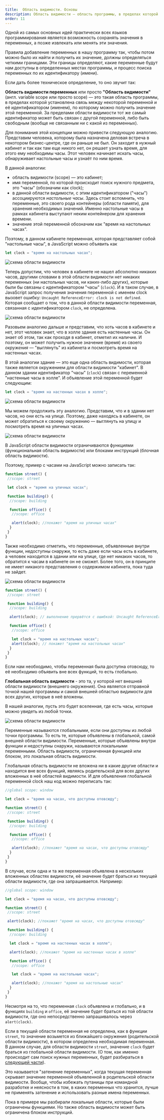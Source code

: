 ```yaml
---
title:  Область видимости. Основы
description: Область видимости — область программы, в пределах которой установлена связь между некоторой переменной и её именем, по которому можно получить значение этой переменной.
order: 11
---
```


Одной из самых основных идей практически всех языков программирования является возможность сохранять значения в переменных, а позже извлекать или менять эти значения.

Правила добавление переменных в нашу программу так, чтобы потом можно было их найти и получить их значение, должны определяться четкими границами. Эти границы определяют, какие переменные будут нам доступны в определенных местах программы, и процесс поиска переменных по их идентификатору (имени).

Если дать более техническое определение, то оно звучит так:

**Область видимости переменных** или просто **"Область видимости"** (англ. variable scope или просто scope) — это такая область программы, в пределах которой установлена связь между некоторой переменной и её идентификатором (именем), по которому можно получить значение этой переменной. За пределами области видимости тот же самый идентификатор может быть связан с другой переменной, либо быть свободным (вообще не связанным ни с какой из переменных).

Для понимания этой концепции можно привести следующую аналогию. Представим человека, которому была назначена деловая встреча в некотором бизнес-центре, где он раньше не был. Он заходит в нужный кабинет и так как там еще никого нет, он решает узнать время, для этого ему необходимы часы. Этот человек начинает искать часы, обнаруживает настольные часы и узнаёт по ним время.

В данной аналогии:

- область видимости (scope) — это кабинет;
- имя переменной, по которой происходит поиск нужного предмета, это "часы" (обозначим как clock);
- в данной области видимости, с этим идентификатором ("часы") ассоциируются _настольные часы_. Здесь стоит вспомнить, что переменные, это своего рода контейнеры (области памяти), для хранения необходимых значений. Именно настольные часы в рамках кабинета выступают неким контейнером для хранения времени.
- значение этой переменной обозначим как "время на настольных часах".

Поэтому, в данном кабинете переменная, которая представляет собой "настольные часы", в JavaScript можно объявить как

```javascript
let clock = "время на настольных часах";
```

![схема области видимости](/assets/images/lexical_environment/scope1.png)

Теперь допустим, что человек в кабинете не нашел абсолютно никаких часов, другими словами в этой области видимости нет никаких переменных (ни настольных часов, ни каких-либо других), которые были бы связаны с идентификатором "часы" (`clock`). И в таком случае, в JavaScript запрос получения значения переменной с именем clock вызовет ошибку: `Uncaught ReferenceError: clock is not defined`. Которая сообщает о том, что в данной области видимости переменная, связанная с идентификатором `clock`, не определена.

![схема области видимости](/assets/images/lexical_environment/scope1-1.png)

Разовьем аналогию дальше и представим, что хоть часов в кабинете и нет, этот человек знает, что в холле здания есть настенные часы. Он знает об этом, так как проходя в кабинет, отметил их наличие. И поэтому, он может получить нужное значение (время) из своего _окружения_ — "выглянуть" из кабинета и посмотреть время на настенных часах.

В этой аналогии здание — это еще одна область видимости, которая также является окружением для области видимости "кабинет". В данном здании идентификатор "часы" (`clock`) связан с переменной "настенные часы в холле". И объявление этой переменной будет следующим:

```javascript
let clock = "время на настенных часах в холле";
```

![схема области видимости](/assets/images/lexical_environment/scope2.png)

Мы можем продолжить эту аналогию. Представим, что и в здании нет часов, но они есть на улице. Поэтому, даже находясь в кабинете, он может обратиться к своему окружению — выглянуть на улицу и посмотреть время на уличных часах.

![схема области видимости](/assets/images/lexical_environment/scope3.png)

В JavaScript области видимости ограничиваются функциями (функциональная область видимости) или блоками инструкций (блочная область видимости).

Поэтому, пример с часами на JavaScript можно записать так:

```javascript
function street() {
 //scope: street

 let clock = "время на уличных часах";

 function building() {
  //scope: building

  function office() {
   //scope: office

   alert(clock); //покажет "время на уличных часах"
  }
 }
}
```

Также необходимо отметить, что переменные, объявленные внутри функции, недоступны снаружи, то есть даже если часы есть в кабинете, а человек находится в здании или на улице, где нет никаких часов, то обратится к часам в кабинете он не сможет. Более того, он в принципе не имеет никакого представления о содержимом кабинета, пока туда не зайдет.

![схема области видимости](/assets/images/lexical_environment/scope4.png)

```javascript
function street() {
 //scope: street

 function building() {
  //scope: building

  alert(clock); // выполнение прервётся с ошибкой: Uncaught ReferenceError: clock is not defined

  function office() {
   //scope: office

   let clock = "время на настольных часах";
   alert(clock); // покажет "время на настольных часах"
  }
 }
}
```

Если нам необходимо, чтобы переменная была доступна отовсюду, то её необходимо объявить вне всех функций, то есть глобально.

**Глобальная область видимости** - это та, у которой нет внешней области видимости (внешнего окружения). Она является отправной точкой нашей программы и самой внешней областью видимости для всех других, которые в неё вложены.

В нашей аналогии, пусть это будет вселенная, где есть часы, которые можно увидеть из любой точки.

![схема области видимости](/assets/images/lexical_environment/scope4.png)

Переменные называются глобальными, если они доступны из любой точки программы. То есть те, которые объявлены в глобальной, самой внешней области видимости. Переменные, которые объявлены внутри функции и недоступны снаружи, называются локальными переменными. Область видимости, ограниченная функцией или блоком, это локальная область видимости.

Глобальная область видимости не вложена ни в какие другие области и находится вне всех функций, являясь родительской для всех других вложенных в неё областей видимости. И для объявления глобальной переменной clock наш код можно переписать так:

```javascript
//global scope: window

let clock = "время на часах, что доступны отовсюду";

function street() {
 //scope: street

 function building() {
  //scope: building

  function office() {
   //scope: office

   alert(clock); //покажет "время на часах, что доступны отовсюду"
  }
 }
}
```

В случае, если одна и та же переменная объявлена в нескольких вложенных областях видимости, её значение будет браться из текущей области видимости, где она запрашивается. Например:

```javascript
//global scope: window

let clock = "время на часах, что доступны отовсюду";

function street() {
 //scope: street

 alert(clock); //покажет "время на часах, что доступны отовсюду"

 function building() {
  //scope: building

  let clock = "время на настенных часах в холле";

  alert(clock); //покажет "время на настенных часах в холле"

  function office() {
   //scope: office

   let clock = "время на настольные часах";

   alert(clock); //покажет "время на настольные часах"
  }
 }
}
```

Несмотря на то, что переменная `clock` объявлена и глобально, и в функциях `building` и `office`, её значение будет браться из той области видимости, где оно непосредственно запрашивалось через `alert(clock)`.

Если в текущей области переменная не определена, как в функции `street`, то значение возьмется из ближайшего окружения (родительской области видимости), в котором определена необходимая переменная. В данном случае, для области видимости `street`, значение `clock` будет браться из глобальной области видимости. (О том, как именно происходит сам поиск нужных переменных, будет разбираться в [следующей части](lex_env.md)).

Это называется "затенение переменных", когда текущая переменная скрывает значение переменной объявленной в родительской области видимости. Вообще, чтобы избежать путаницы при командной разработке и неясности в том, в каких переменных что хранится, лучше не применять затенение и использовать разные имена переменных.

Пока в примере мы разбирали локальные области, которые были ограничены функциями. Но также область видимости может быть ограничена блоком инструкций.
